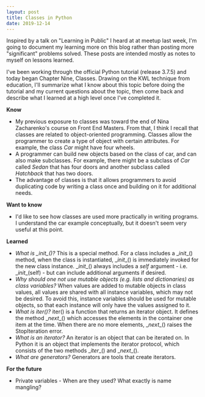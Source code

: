 ```yaml
---
layout: post
title: Classes in Python
date: 2019-12-14
---
```


Inspired by a talk on "Learning in Public" I heard at at meetup last week, I'm going to document my learning more on this blog 
rather than posting more "significant" problems solved. These posts are intended mostly as notes to myself on lessons learned. <br>

I've been working through the official Python tutorial (release 3.7.5) and today began Chapter Nine, Classes. Drawing on the KWL
technique from education, I'll summarize what I know about this topic before doing the tutorial and my current questions about the topic, 
then come back and describe what I learned at a high level once I've completed it. <br>

**Know**
* My previous exposure to classes was toward the end of Nina Zacharenko's course on Front End Masters. From that, I think I recall
that classes are related to object-oriented programming. Classes allow the programmer to create a type of object with certain
attributes. For example, the class *Car* might have four wheels. 
* A programmer can build new objects based on the class of car, and can also make subclasses. For example, there might be a subclass
of *Car* called *Sedan* that has four doors and another subclass called *Hatchback* that has two doors.
* The advantage of classes is that it allows programmers to avoid duplicating code by writing a class once and building on it for additional
needs.<br>

**Want to know** <br>
* I'd like to see how classes are used more practically in writing programs. I understand the car example conceptually, but it doesn't seem very useful at this point.<br>

**Learned** <br>
* *What is \__init__()?* This is a special method. For a class includes a \__init__() method, when the class is instantiated, \__init__() is immediately invoked for the new class instance. \__init__() always includes a *self* argument - i.e. \__init__(self) - but can include additional arguments if desired. 
* *Why should one not use mutable objects (e.g. lists and dictionaries) as class variables?* When values are added to mutable objects in class values, all values are shared with all instance variables, which may not be desired. To avoid this, instance variables should be used for mutable objects, so that each instance will only have the values assigned to it. 
* *What is iter()?* iter() is a function that returns an iterator object. It defines the method \__next__() which accesses the elements in the container one item at the time. When there are no more elements, \__next__() raises the StopIteration error. 
* *What is an iterator?* An iterator is an object that can be iterated on. In Python it is an object that implements the iterator protocol, which consists of the two methods \__iter__() and \__next__(). 
* *What are generators?* Generators are tools that create iterators. 


**For the future** <br>
* Private variables - When are they used? What exactly is name mangling? 
